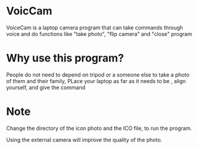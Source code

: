 # VoicCam
VoiceCam is a laptop camera program that can take commands through voice and do functions like "take photo", "flip camera" and "close" program 

# Why use this program?
People do not need to depend on tripod or a someone else to take a photo of them and their family, PLace your laptop as far as it needs to be , align yourself, and give the command

# Note
Change the directory of the icon photo and the ICO file, to run the program.

Using the external camera will improve the quality of the photo.
